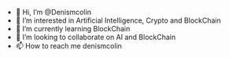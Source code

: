 - 👋 Hi, I’m @Denismcolin
- 👀 I’m interested in Artificial Intelligence, Crypto and BlockChain
- 🌱 I’m currently learning BlockChain
- 💞️ I’m looking to collaborate on AI and BlockChain
- 📫 How to reach me denismcolin

<!---
Denismcolin/Denismcolin is a ✨ special ✨ repository because its `README.md` (this file) appears on your GitHub profile.
You can click the Preview link to take a look at your changes.
--->
